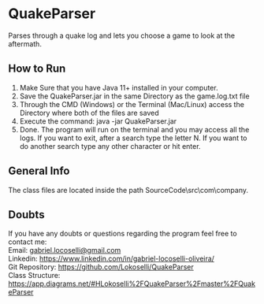 # QuakeParser
 Parses through a quake log and lets you choose a game to look at the aftermath.
 
 How to Run
 ----------
 <ol>
 <li>Make Sure that you have Java 11+ installed in your computer.</li>
  <li>Save the QuakeParser.jar in the same Directory as the game.log.txt file</li>
  <li>Through the CMD (Windows) or the Terminal (Mac/Linux) access the Directory where both of the files are saved</li>
  <li>Execute the command: java -jar QuakeParser.jar</li>
  <li>Done. The program will run on the terminal and you may access all the logs. If you want to exit, after a search type the letter N. If you want to do another search type any other character or hit enter.</li>
 </ol>
 
 General Info
 -------------
 The class files are located inside the path SourceCode\\src\\com\\company.
 
 
 Doubts
 ------------
 
 If you have any doubts or questions regarding the program feel free to contact me:
 <br>
 Email: gabriel.locoselli@gmail.com
 <br>
 Linkedin: https://www.linkedin.com/in/gabriel-locoselli-oliveira/
 <br>
 Git Repository: https://github.com/Lokoselli/QuakeParser
 <br>
 Class Structure: https://app.diagrams.net/#HLokoselli%2FQuakeParser%2Fmaster%2FQuakeParser
